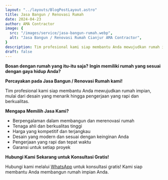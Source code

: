 ```yaml
---
layout: "../layouts/BlogPostLayout.astro"
title: Jasa Bangun / Renovasi Rumah
date: 2024-04-23
author: AMA Contractor
image: {
  src: "/images/service/jasa-bangun-rumah.webp",
  alt: "Jasa Bangun / Renovasi Rumah Cianjur AMA Contractor",
}
description: Tim profesional kami siap membantu Anda mewujudkan rumah impian, mulai dari desain yang menarik hingga pengerjaan yang rapi dan berkualitas.
draft: false
---
```


**Bosan dengan rumah yang itu-itu saja?**
**Ingin memiliki rumah yang sesuai dengan gaya hidup Anda?**

**Percayakan pada Jasa Bangun / Renovasi Rumah kami!**

Tim profesional kami siap membantu Anda mewujudkan rumah impian, mulai dari desain yang menarik hingga pengerjaan yang rapi dan berkualitas.

**Mengapa Memilih Jasa Kami?**

- Berpengalaman dalam membangun dan merenovasi rumah
- Tenaga ahli dan berkualitas tinggi
- Harga yang kompetitif dan terjangkau
- Desain yang modern dan sesuai dengan keinginan Anda
- Pengerjaan yang rapi dan tepat waktu
- Garansi untuk setiap proyek


**Hubungi Kami Sekarang untuk Konsultasi Gratis!**

Hubungi kami melalui [WhatsApp](https://api.whatsapp.com/send?phone=6285780007121&text=Halo%20saya%20ingin%20konsultasi%20tentang) untuk konsultasi gratis! Kami siap membantu Anda membangun rumah impian Anda.